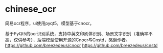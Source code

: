 # chinese_ocr
简易ocr程序，ui使用pyqt5，模型基于cnocr。

基于PyQt5的ocr识别系统，支持中英文印刷体识别、场景文字识别（准确率不高，仅供参考），后端模型使用开源的Cnocr与Cnstd，感谢作者。
https://github.com/breezedeus/cnocr    https://github.com/breezedeus/cnstd

